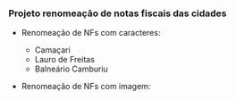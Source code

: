 ### Projeto renomeação de notas fiscais das cidades

 - Renomeação de NFs com caracteres:
    - Camaçari
    - Lauro de Freitas
    - Balneário Camburiu
 
 - Renomeação de NFs com imagem: